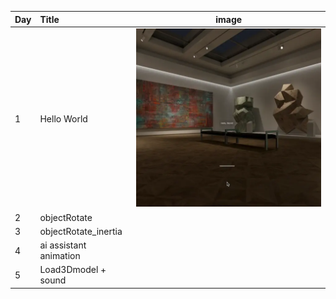 | Day | Title | image |
|:--|:--|:--:|
| 1 | Hello World | <img width="600" alt="" src="img/a.webp"> |
| 2 | objectRotate | <img width="600" alt="" src="img/b.webp"> |
| 3 | objectRotate_inertia | <img width="600" alt="" src="img/c.webp"> |
| 4 | ai assistant animation | <img width="600" alt="" src="img/d.webp"> |
| 5 | Load3Dmodel + sound | <img width="600" alt="" src="img/e.mov"> |
